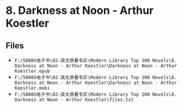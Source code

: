 # 8. Darkness at Noon - Arthur Koestler

## Files

- `F:/5000G电子书\02-英文原著专区\Modern Library Top 100 Novels\8. Darkness at Noon - Arthur Koestler\Darkness at Noon - Arthur Koestler.epub`
- `F:/5000G电子书\02-英文原著专区\Modern Library Top 100 Novels\8. Darkness at Noon - Arthur Koestler\Darkness at Noon - Arthur Koestler.mobi`
- `F:/5000G电子书\02-英文原著专区\Modern Library Top 100 Novels\8. Darkness at Noon - Arthur Koestler\files.txt`
